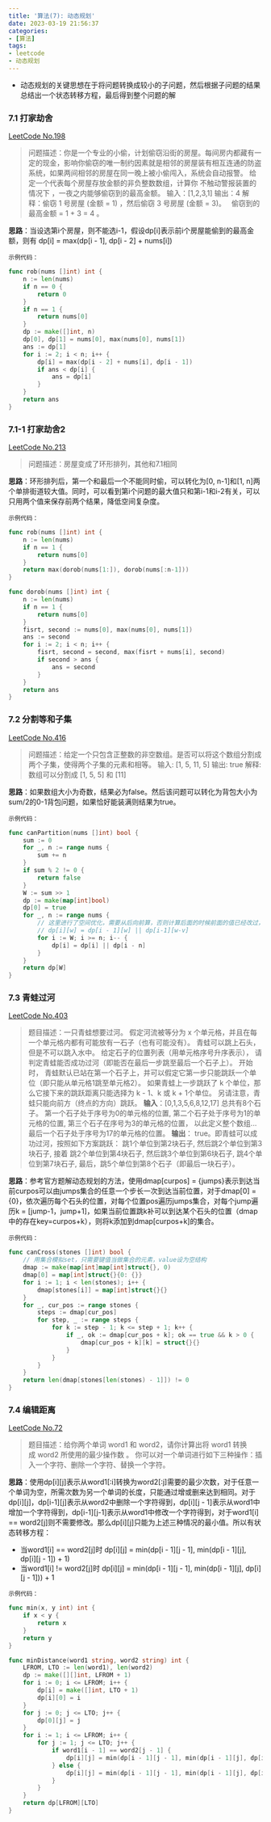 ```yaml
---
title: '算法(7): 动态规划'
date: 2023-03-19 21:56:37
categories:
- [算法]
tags:
- leetcode
- 动态规划
---
```


- 动态规划的关键思想在于将问题转换成较小的子问题，然后根据子问题的结果总结出一个状态转移方程，最后得到整个问题的解

### 7.1 打家劫舍
[LeetCode No.198](https://leetcode-cn.com/problems/house-robber/)

> 问题描述：你是一个专业的小偷，计划偷窃沿街的房屋。每间房内都藏有一定的现金，影响你偷窃的唯一制约因素就是相邻的房屋装有相互连通的防盗系统，如果两间相邻的房屋在同一晚上被小偷闯入，系统会自动报警。
给定一个代表每个房屋存放金额的非负整数数组，计算你 不触动警报装置的情况下 ，一夜之内能够偷窃到的最高金额。
输入：[1,2,3,1]
输出：4
解释：偷窃 1 号房屋 (金额 = 1) ，然后偷窃 3 号房屋 (金额 = 3)。
     偷窃到的最高金额 = 1 + 3 = 4 。

**思路**：当设选第i个房屋，则不能选i-1，假设dp[i]表示前i个房屋能偷到的最高金额，则有 dp[i] = max(dp[i - 1], dp[i - 2] + nums[i])

`示例代码：`
```go
func rob(nums []int) int {
    n := len(nums)
    if n == 0 {
        return 0
    }
    if n == 1 {
        return nums[0]
    }
    dp := make([]int, n)
    dp[0], dp[1] = nums[0], max(nums[0], nums[1])
    ans := dp[1]
    for i := 2; i < n; i++ {
        dp[i] = max(dp[i - 2] + nums[i], dp[i - 1])
        if ans < dp[i] {
            ans = dp[i]
        }
    }
    return ans
}
```

### 7.1-1 打家劫舍2
[LeetCode No.213](https://leetcode-cn.com/problems/house-robber-ii/)

> 问题描述：房屋变成了环形排列，其他和7.1相同

**思路**：环形排列后，第一个和最后一个不能同时偷，可以转化为[0, n-1]和[1, n]两个单排街道较大值。同时，可以看到第i个问题的最大值只和第i-1和i-2有关，可以只用两个值来保存前两个结果，降低空间复杂度。

`示例代码：`
```go
func rob(nums []int) int {
    n := len(nums)
    if n == 1 {
        return nums[0]
    }
    return max(dorob(nums[1:]), dorob(nums[:n-1]))
}

func dorob(nums []int) int {
    n := len(nums)
    if n == 1 {
        return nums[0]
    }
    fisrt, second := nums[0], max(nums[0], nums[1])
    ans := second
    for i := 2; i < n; i++ {
        fisrt, second = second, max(fisrt + nums[i], second)
        if second > ans {
            ans = second
        }
    }
    return ans
}
```

### 7.2 分割等和子集
[LeetCode No.416](https://leetcode-cn.com/problems/partition-equal-subset-sum/)

> 问题描述：给定一个只包含正整数的非空数组。是否可以将这个数组分割成两个子集，使得两个子集的元素和相等。
输入: [1, 5, 11, 5]
输出: true
解释: 数组可以分割成 [1, 5, 5] 和 [11]

**思路**：如果数组大小为奇数，结果必为false。然后该问题可以转化为背包大小为sum/2的0-1背包问题，如果恰好能装满则结果为true。

`示例代码：`
```go
func canPartition(nums []int) bool {
    sum := 0
    for _, n := range nums {
        sum += n
    }
    if sum % 2 != 0 {
        return false
    }
    W := sum >> 1
    dp := make(map[int]bool)
    dp[0] = true
    for _, n := range nums {
        // 这里进行了空间优化，需要从后向前算，否则计算后面的时候前面的值已经改过，不是上一层的值了。
        // dp[i][w] = dp[i - 1][w] || dp[i-1][w-v]
        for i := W; i >= n; i-- {
            dp[i] = dp[i] || dp[i - n]
        }
    }
    return dp[W]
}
```

### 7.3 青蛙过河
[LeetCode No.403](https://leetcode-cn.com/problems/frog-jump/)

> 题目描述：一只青蛙想要过河。 假定河流被等分为 x 个单元格，并且在每一个单元格内都有可能放有一石子（也有可能没有）。 青蛙可以跳上石头，但是不可以跳入水中。
给定石子的位置列表（用单元格序号升序表示）， 请判定青蛙能否成功过河（即能否在最后一步跳至最后一个石子上）。 开始时， 青蛙默认已站在第一个石子上，并可以假定它第一步只能跳跃一个单位（即只能从单元格1跳至单元格2）。
如果青蛙上一步跳跃了 k 个单位，那么它接下来的跳跃距离只能选择为 k - 1、k 或 k + 1个单位。 另请注意，青蛙只能向前方（终点的方向）跳跃。
**输入**：[0,1,3,5,6,8,12,17]
总共有8个石子。
第一个石子处于序号为0的单元格的位置, 第二个石子处于序号为1的单元格的位置,
第三个石子在序号为3的单元格的位置， 以此定义整个数组...
最后一个石子处于序号为17的单元格的位置。
**输出**： true。即青蛙可以成功过河，按照如下方案跳跃： 
跳1个单位到第2块石子, 然后跳2个单位到第3块石子, 接着 
跳2个单位到第4块石子, 然后跳3个单位到第6块石子, 
跳4个单位到第7块石子, 最后，跳5个单位到第8个石子（即最后一块石子）。

**思路**：参考官方题解动态规划的方法，使用dmap[curpos] = {jumps}表示到达当前curpos可以由jumps集合的任意一个步长一次到达当前位置，对于dmap[0] = {0}，依次遍历每个石头的位置，对每个位置pos遍历jumps集合，对每个jump遍历k = [jump-1，jump+1]，如果当前位置跳k补可以到达某个石头的位置（dmap中的存在key=curpos+k），则将k添加到dmap[curpos+k]的集合。

`示例代码：`
```go
func canCross(stones []int) bool {
	// 用集合模拟set，只需要键值当做集合的元素，value设为空结构
	dmap := make(map[int]map[int]struct{}, 0)
	dmap[0] = map[int]struct{}{0: {}}
	for i := 1; i < len(stones); i++ {
		dmap[stones[i]] = map[int]struct{}{}
	}
	for _, cur_pos := range stones {
		steps := dmap[cur_pos]
		for step, _ := range steps {
			for k := step - 1; k <= step + 1; k++ {
				if _, ok := dmap[cur_pos + k]; ok == true && k > 0 {
					dmap[cur_pos + k][k] = struct{}{}
				}
			}
		}
	}
	return len(dmap[stones[len(stones) - 1]]) != 0
}
```

### 7.4 编辑距离
[LeetCode No.72](https://leetcode-cn.com/problems/edit-distance/)

> 题目描述：给你两个单词 word1 和 word2，请你计算出将 word1 转换成 word2 所使用的最少操作数 。
你可以对一个单词进行如下三种操作：插入一个字符、删除一个字符、替换一个字符。

**思路**：使用dp[i][j]表示从word1[:i]转换为word2[:j]需要的最少次数，对于任意一个单词为空，所需次数为另一个单词的长度，只能通过增或删来达到相同。对于dp[i][j]，dp[i-1][j]表示从word2中删除一个字符得到，dp[i][j - 1]表示从word1中增加一个字符得到，dp[i-1][j-1]表示从word1中修改一个字符得到，对于word1[i] == word2[j]则不需要修改。那么dp[i][j]只能为上述三种情况的最小值。所以有状态转移方程：
- 当word1[i] == word2[j]时 dp[i][j] = min(dp[i - 1][j - 1], min(dp[i - 1][j], dp[i][j - 1]) + 1)
- 当word1[i] != word2[j]时 dp[i][j] = min(dp[i - 1][j - 1], min(dp[i - 1][j], dp[i][j - 1])) + 1

`示例代码：`
```go
func min(x, y int) int {
	if x < y {
		return x
	}
	return y
}

func minDistance(word1 string, word2 string) int {
	LFROM, LTO := len(word1), len(word2)
	dp := make([][]int, LFROM + 1)
	for i := 0; i <= LFROM; i++ {
		dp[i] = make([]int, LTO + 1)
		dp[i][0] = i
	}
	for j := 0; j <= LTO; j++ {
		dp[0][j] = j
	}
	for i := 1; i <= LFROM; i++ {
		for j := 1; j <= LTO; j++ {
			if word1[i - 1] == word2[j - 1] {
				dp[i][j] = min(dp[i - 1][j - 1], min(dp[i - 1][j], dp[i][j - 1]) + 1)
			} else {
				dp[i][j] = min(dp[i - 1][j - 1], min(dp[i - 1][j], dp[i][j - 1])) + 1
			}
		}
	}
	return dp[LFROM][LTO]
}
```

